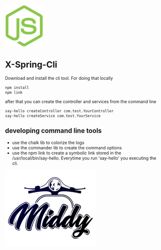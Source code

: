 <img src='./_media/node-js.png' style='width:25%' />

# X-Spring-Cli

Download and install the cli tool.
For doing that locally 

```$bash
npm install
npm link
```
after that you can create the controller and services from the command line
```$bash
say-hello createController com.test.YourController
say-hello createService com.test.YourService
```


## developing command line tools
- use the chalk lib to colorize the logs
- use the commander lib to create the command options
- use the npm link to create a symbolic link stored in the /usr/local/bin/say-hello.
Everytime you run 'say-hello' you executing the cli.


![X-Spring-Cli](./_media/middy.png)
